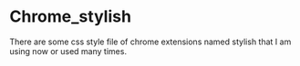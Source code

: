 # Chrome_stylish
There are some css style file  of chrome extensions named stylish that I am using now or used many times. 
